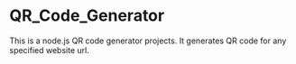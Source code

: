 # QR_Code_Generator

This is a node.js QR code generator projects. It generates QR code for any specified website url.  
